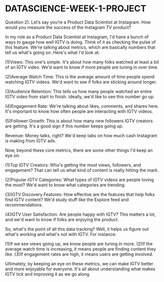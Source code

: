 # DATASCIENCE-WEEK-1-PROJECT
Question 2). Let’s say you’re a Product Data Scientist at Instagram. How would you measure the success of the Instagram TV product?

In my role as a Product Data Scientist at Instagram, I'd have a bunch of ways to gauge how well IGTV is doing. Think of it as checking the pulse of this feature. We're talking about metrics, which are basically numbers that tell us what's going on. Here's what I'd look at:

(1)Views: This one's simple. It's about how many folks watched at least a bit of an IGTV video. We'd want to know if more people are tuning in over time.

(2)Average Watch Time: This is the average amount of time people spend watching IGTV videos. We'd want to see if folks are sticking around longer.

(3)Audience Retention: This tells us how many people watched an entire IGTV video from start to finish. Ideally, we'd like to see this number go up.

(4)Engagement Rate: We're talking about likes, comments, and shares here. It's important to know how often people are interacting with IGTV videos.

(5)Follower Growth: This is about how many new followers IGTV creators are getting. It's a good sign if this number keeps going up.

Revenue: Money talks, right? We'd keep tabs on how much cash Instagram is making from IGTV ads.

Now, beyond these core metrics, there are some other things I'd keep an eye on:

(1)Top IGTV Creators: Who's getting the most views, followers, and engagement? That can tell us what kind of content is really hitting the mark.

(2)Popular IGTV Categories: What types of IGTV videos are people loving the most? We'd want to know what categories are trending.

(3)IGTV Discovery Features: How effective are the features that help folks find IGTV content? We'd study stuff like the Explore feed and recommendations.

(4)IGTV User Satisfaction: Are people happy with IGTV? This matters a lot, and we'd want to know if folks are enjoying the product.

So, what's the point of all this data tracking? Well, it helps us figure out what's working and what's not with IGTV. For instance:

(1)If we see views going up, we know people are tuning in more.
(2)If the average watch time is increasing, it means people are finding content they like.
(3)If engagement rates are high, it means users are getting involved.

Ultimately, by keeping an eye on these metrics, we can make IGTV better and more enjoyable for everyone. It's all about understanding what makes IGTV tick and improving it as we go along.
